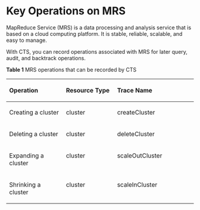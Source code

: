 # Key Operations on MRS<a name="en-us_topic_0100363631"></a>

MapReduce Service \(MRS\) is a data processing and analysis service that is based on a cloud computing platform. It is stable, reliable, scalable, and easy to manage.

With CTS, you can record operations associated with MRS for later query, audit, and backtrack operations.

**Table  1**  MRS operations that can be recorded by CTS

<a name="table62813597184426"></a>
<table><thead align="left"><tr id="r8c41e65ddd9e4a8686f29fcacf0ab184"><th class="cellrowborder" valign="top" width="30.303030303030305%" id="mcps1.2.4.1.1"><p id="a6ce86ddfbe1447fab1fc17a5d983c9b9"><a name="a6ce86ddfbe1447fab1fc17a5d983c9b9"></a><a name="a6ce86ddfbe1447fab1fc17a5d983c9b9"></a><strong id="b842352706103557"><a name="b842352706103557"></a><a name="b842352706103557"></a>Operation</strong></p>
</th>
<th class="cellrowborder" valign="top" width="27.27272727272727%" id="mcps1.2.4.1.2"><p id="a2bcc9749a8554e7597f29142322de4ca"><a name="a2bcc9749a8554e7597f29142322de4ca"></a><a name="a2bcc9749a8554e7597f29142322de4ca"></a><strong id="b84235270610360"><a name="b84235270610360"></a><a name="b84235270610360"></a>Resource Type</strong></p>
</th>
<th class="cellrowborder" valign="top" width="42.42424242424242%" id="mcps1.2.4.1.3"><p id="a250839f2eefd40108074865cfb0a4773"><a name="a250839f2eefd40108074865cfb0a4773"></a><a name="a250839f2eefd40108074865cfb0a4773"></a><strong id="b842352706182955"><a name="b842352706182955"></a><a name="b842352706182955"></a>Trace Name</strong></p>
</th>
</tr>
</thead>
<tbody><tr id="r623e7fa2ba624825916daca6c67e5fe2"><td class="cellrowborder" valign="top" width="30.303030303030305%" headers="mcps1.2.4.1.1 "><p id="a0176ddb229d24adfb461ccc3765aa220"><a name="a0176ddb229d24adfb461ccc3765aa220"></a><a name="a0176ddb229d24adfb461ccc3765aa220"></a>Creating a cluster</p>
</td>
<td class="cellrowborder" valign="top" width="27.27272727272727%" headers="mcps1.2.4.1.2 "><p id="aab773315151d42babe30f3d70de22072"><a name="aab773315151d42babe30f3d70de22072"></a><a name="aab773315151d42babe30f3d70de22072"></a>cluster</p>
</td>
<td class="cellrowborder" valign="top" width="42.42424242424242%" headers="mcps1.2.4.1.3 "><p id="a5d984b470ff743af88b92752646c3c77"><a name="a5d984b470ff743af88b92752646c3c77"></a><a name="a5d984b470ff743af88b92752646c3c77"></a>createCluster</p>
</td>
</tr>
<tr id="r57d0b77068c046d98c8f72a6a3271ce4"><td class="cellrowborder" valign="top" width="30.303030303030305%" headers="mcps1.2.4.1.1 "><p id="a1b392f3a716e491d8036cfea33e7261f"><a name="a1b392f3a716e491d8036cfea33e7261f"></a><a name="a1b392f3a716e491d8036cfea33e7261f"></a>Deleting a cluster</p>
</td>
<td class="cellrowborder" valign="top" width="27.27272727272727%" headers="mcps1.2.4.1.2 "><p id="ae725e06a491e44c894251fe15229d444"><a name="ae725e06a491e44c894251fe15229d444"></a><a name="ae725e06a491e44c894251fe15229d444"></a>cluster</p>
</td>
<td class="cellrowborder" valign="top" width="42.42424242424242%" headers="mcps1.2.4.1.3 "><p id="a197f6856629741038cca443d10a1e7a3"><a name="a197f6856629741038cca443d10a1e7a3"></a><a name="a197f6856629741038cca443d10a1e7a3"></a>deleteCluster</p>
</td>
</tr>
<tr id="rc41114d375384cc7b538158479f32bf7"><td class="cellrowborder" valign="top" width="30.303030303030305%" headers="mcps1.2.4.1.1 "><p id="en-us_topic_0100240321_p448303184426"><a name="en-us_topic_0100240321_p448303184426"></a><a name="en-us_topic_0100240321_p448303184426"></a>Expanding a cluster</p>
</td>
<td class="cellrowborder" valign="top" width="27.27272727272727%" headers="mcps1.2.4.1.2 "><p id="a9ad2fb5c42fc4bd184f70075bfc3d3c6"><a name="a9ad2fb5c42fc4bd184f70075bfc3d3c6"></a><a name="a9ad2fb5c42fc4bd184f70075bfc3d3c6"></a>cluster</p>
</td>
<td class="cellrowborder" valign="top" width="42.42424242424242%" headers="mcps1.2.4.1.3 "><p id="a865a7fd7967c4e43aae7258249951db5"><a name="a865a7fd7967c4e43aae7258249951db5"></a><a name="a865a7fd7967c4e43aae7258249951db5"></a>scaleOutCluster</p>
</td>
</tr>
<tr id="r1e2e432022f04fb2bc214e6e6076f494"><td class="cellrowborder" valign="top" width="30.303030303030305%" headers="mcps1.2.4.1.1 "><p id="a8d96a5bf07ec4c39b152692875faf94c"><a name="a8d96a5bf07ec4c39b152692875faf94c"></a><a name="a8d96a5bf07ec4c39b152692875faf94c"></a>Shrinking a cluster</p>
</td>
<td class="cellrowborder" valign="top" width="27.27272727272727%" headers="mcps1.2.4.1.2 "><p id="a0143fbf4b82f46ac996bdc037a2d4716"><a name="a0143fbf4b82f46ac996bdc037a2d4716"></a><a name="a0143fbf4b82f46ac996bdc037a2d4716"></a>cluster</p>
</td>
<td class="cellrowborder" valign="top" width="42.42424242424242%" headers="mcps1.2.4.1.3 "><p id="a893190c50744439980ab6f73ba7f1a66"><a name="a893190c50744439980ab6f73ba7f1a66"></a><a name="a893190c50744439980ab6f73ba7f1a66"></a>scaleInCluster</p>
</td>
</tr>
</tbody>
</table>

